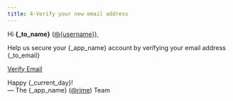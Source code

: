 ```yaml
---
title: 4-Verify your new email address
---
```


Hi **{_to_name}** ([@{username}]({_app_base_url}/@{username})),

Help us secure your {_app_name} account by verifying your email address {_to_email}

<a class="btn btn-block" href="{_app_base_url}/auth/verify-email/{user_id}/{email_username}/{email_domain}/{verify_email_secret}">Verify Email</a>

Happy {_current_day}!  
&mdash; The {_app_name} ([@rime]({_app_base_url}/@rime])) Team
